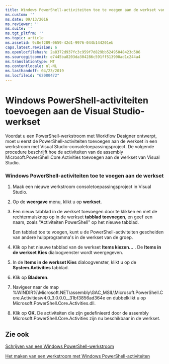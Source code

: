 ```yaml
---
title: Windows PowerShell-activiteiten toe te voegen aan de werkset van Visual Studio | Microsoft Docs
ms.custom: ''
ms.date: 09/13/2016
ms.reviewer: ''
ms.suite: ''
ms.tgt_pltfrm: ''
ms.topic: article
ms.assetid: 9c8ef289-0659-42d1-9976-044b144201eb
caps.latest.revision: 6
ms.openlocfilehash: 2a8372d937fc3c959f7d829bb52495048423d506
ms.sourcegitcommit: e7445ba8203da304286c591ff513900ad1c244a4
ms.translationtype: MT
ms.contentlocale: nl-NL
ms.lasthandoff: 04/23/2019
ms.locfileid: "62080472"
---
```

# <a name="adding-windows-powershell-activities-to-the-visual-studio-toolbox"></a>Windows PowerShell-activiteiten toevoegen aan de Visual Studio-werkset

Voordat u een PowerShell-werkstroom met Workflow Designer ontwerpt, moet u eerst de PowerShell-activiteiten toevoegen aan de werkset in een werkstroom met Visual Studio-consoletoepassingsproject. De volgende procedure beschrijft hoe de activiteiten van de assembly Microsoft.PowerShell.Core.Activities toevoegen aan de werkset van Visual Studio.

### <a name="adding-windows-powershell-activities-to-the-toolbox"></a>Windows PowerShell-activiteiten toe te voegen aan de werkset

1. Maak een nieuwe werkstroom consoletoepassingsproject in Visual Studio.

2. Op de **weergave** menu, klikt u op **werkset**.

3. Een nieuw tabblad in de werkset toevoegen door te klikken en met de rechtermuisknop op in de werkset **tabblad toevoegen**, en geef een naam, zoals "Activiteiten PowerShell" op het nieuwe tabblad.

   Een tabblad toe te voegen, kunt u de PowerShell-activiteiten gescheiden van andere hulpprogramma's in de werkset van de groep.

4. Klik op het nieuwe tabblad van de werkset **Items kiezen...** . De **Items in de werkset Kies** dialoogvenster wordt weergegeven.

5. In de **Items in de werkset Kies** dialoogvenster, klikt u op de **System.Activities** tabblad.

6. Klik op **Bladeren**.

7. Navigeer naar de map %WINDIR%\Microsoft.NET\assembly\GAC_MSIL\Microsoft.PowerShell.Core.Activities\v4.0_3.0.0.0__31bf3856ad364e en dubbelklikt u op Microsoft.PowerShell.Core.Activities.dll.

8. Klik op **OK**. De activiteiten die zijn gedefinieerd door de assembly Microsoft.PowerShell.Core.Activities zijn nu beschikbaar in de werkset.

## <a name="see-also"></a>Zie ook

[Schrijven van een Windows PowerShell-werkstroom](./writing-a-windows-powershell-workflow.md)

[Het maken van een werkstroom met Windows PowerShell-activiteiten](./creating-a-workflow-with-windows-powershell-activities.md)